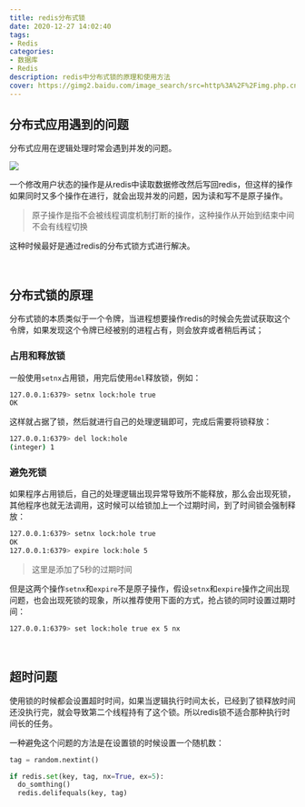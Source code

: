 ```yaml
---
title: redis分布式锁
date: 2020-12-27 14:02:40
tags:
- Redis
categories:
- 数据库
- Redis
description: redis中分布式锁的原理和使用方法
cover: https://gimg2.baidu.com/image_search/src=http%3A%2F%2Fimg.php.cn%2Fupload%2Farticle%2F000%2F000%2F029%2F5cda85b2be126130.jpg&refer=http%3A%2F%2Fimg.php.cn&app=2002&size=f9999,10000&q=a80&n=0&g=0n&fmt=jpeg?sec=1611641043&t=dc5360df5690a298d45dddbf1299fad2
---
```




## 分布式应用遇到的问题

分布式应用在逻辑处理时常会遇到并发的问题。



![](./fenbushi.png)

一个修改用户状态的操作是从redis中读取数据修改然后写回redis，但这样的操作如果同时又多个操作在进行，就会出现并发的问题，因为读和写不是原子操作。



> 原子操作是指不会被线程调度机制打断的操作，这种操作从开始到结束中间不会有线程切换



这种时候最好是通过redis的分布式锁方式进行解决。



<br>



## 分布式锁的原理

分布式锁的本质类似于一个令牌，当进程想要操作redis的时候会先尝试获取这个令牌，如果发现这个令牌已经被别的进程占有，则会放弃或者稍后再试；



### 占用和释放锁

一般使用`setnx`占用锁，用完后使用`del`释放锁，例如：

```bash
127.0.0.1:6379> setnx lock:hole true
OK
```



这样就占据了锁，然后就进行自己的处理逻辑即可，完成后需要将锁释放：

```bash
127.0.0.1:6379> del lock:hole
(integer) 1
```



### 避免死锁

如果程序占用锁后，自己的处理逻辑出现异常导致所不能释放，那么会出现死锁，其他程序也就无法调用，这时候可以给锁加上一个过期时间，到了时间锁会强制释放：

```bash
127.0.0.1:6379> setnx lock:hole true
OK
127.0.0.1:6379> expire lock:hole 5
```



>  这里是添加了5秒的过期时间



但是这两个操作`setnx`和`expire`不是原子操作，假设`setnx`和`expire`操作之间出现问题，也会出现死锁的现象，所以推荐使用下面的方式，抢占锁的同时设置过期时间：

```bash
127.0.0.1:6379> set lock:hole true ex 5 nx
```



<br>



## 超时问题

使用锁的时候都会设置超时时间，如果当逻辑执行时间太长，已经到了锁释放时间还没执行完，就会导致第二个线程持有了这个锁。所以redis锁不适合那种执行时间长的任务。



一种避免这个问题的方法是在设置锁的时候设置一个随机数：

```python
tag = random.nextint()

if redis.set(key, tag, nx=True, ex=5):
  do_somthing()
  redis.delifequals(key, tag)
```

